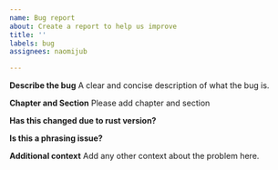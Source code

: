 ```yaml
---
name: Bug report
about: Create a report to help us improve
title: ''
labels: bug
assignees: naomijub

---
```


**Describe the bug**
A clear and concise description of what the bug is.

**Chapter and Section**
Please add chapter and section

**Has this changed due to rust version?**

**Is this a phrasing issue?**

**Additional context**
Add any other context about the problem here.
